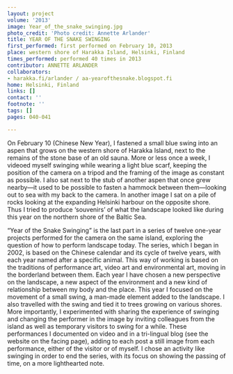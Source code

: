 ```yaml
---
layout: project
volume: '2013'
image: Year_of_the_snake_swinging.jpg
photo_credit: 'Photo credit: Annette Arlander'
title: YEAR OF THE SNAKE SWINGING
first_performed: first performed on February 10, 2013
place: western shore of Harakka Island, Helsinki, Finland
times_performed: performed 40 times in 2013
contributor: ANNETTE ARLANDER
collaborators:
- harakka.fi/arlander / aa-yearofthesnake.blogspot.fi
home: Helsinki, Finland
links: []
contact: ''
footnote: ''
tags: []
pages: 040-041

---
```


On February 10 (Chinese New Year), I fastened a small blue swing into an aspen that grows on the western shore of Harakka Island, next to the remains of the stone base of an old sauna. More or less once a week, I videoed myself swinging while wearing a light blue scarf, keeping the position of the camera on a tripod and the framing of the image as constant as possible. I also sat next to the stub of another aspen that once grew nearby—it used to be possible to fasten a hammock between them—looking out to sea with my back to the camera. In another image I sat on a pile of rocks looking at the expanding Helsinki harbour on the opposite shore. Thus I tried to produce ‘souvenirs’ of what the landscape looked like during this year on the northern shore of the Baltic Sea.

“Year of the Snake Swinging” is the last part in a series of twelve one-year projects performed for the camera on the same island, exploring the question of how to perform landscape today. The series, which I began in 2002, is based on the Chinese calendar and its cycle of twelve years, with each year named after a specific animal. This way of working is based on the traditions of performance art, video art and environmental art, moving in the borderland between them. Each year I have chosen a new perspective on the landscape, a new aspect of the environment and a new kind of relationship between my body and the place. This year I focused on the movement of a small swing, a man-made element added to the landscape. I also travelled with the swing and tied it to trees growing on various shores. More importantly, I experimented with sharing the experience of swinging and changing the performer in the image by inviting colleagues from the island as well as temporary visitors to swing for a while. These performances I documented on video and in a tri-lingual blog (see the website on the facing page), adding to each post a still image from each performance, either of the visitor or of myself. I chose an activity like swinging in order to end the series, with its focus on showing the passing of time, on a more lighthearted note.
